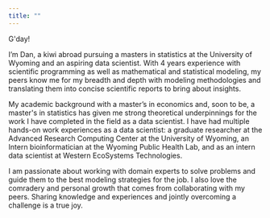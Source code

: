 ```yaml
---
title: "" 
---
```


G'day!

I’m Dan, a kiwi abroad pursuing a masters in statistics at the University of Wyoming and an aspiring data scientist. With 4 years experience with scientific programming as well as mathematical and statistical modeling, my peers know me for my breadth and depth with modeling methodologies and translating them into concise scientific reports to bring about insights.

My academic background with a master’s in economics and, soon to be, a master's in statistics has given me strong theoretical underpinnings for the work I have completed in the field as a data scientist.  I have had multiple hands-on work experiences as a data scientist: a graduate researcher at the Advanced Research Computing Center at the University of Wyoming, an Intern bioinformatician at the Wyoming Public Health Lab, and as an intern data scientist at Western EcoSystems Technologies.

I am passionate about working with domain experts to solve problems and guide them to the best modeling strategies for the job. I also love the comradery and personal growth that comes from collaborating with my peers. Sharing knowledge and experiences and jointly overcoming a challenge is a true joy.
